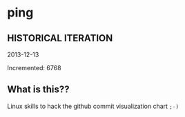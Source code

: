 # ping

## HISTORICAL ITERATION
2013-12-13

Incremented: 6768

## What is this?? 
Linux skills to hack the github commit visualization chart `;-)`
